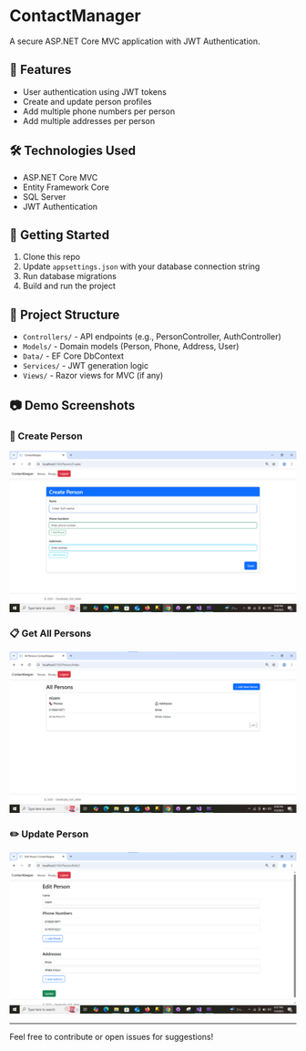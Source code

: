
# ContactManager

A secure ASP.NET Core MVC application with JWT Authentication.

## 🔐 Features
- User authentication using JWT tokens
- Create and update person profiles
- Add multiple phone numbers per person
- Add multiple addresses per person

## 🛠️ Technologies Used
- ASP.NET Core MVC
- Entity Framework Core
- SQL Server
- JWT Authentication

## 🚀 Getting Started
1. Clone this repo
2. Update `appsettings.json` with your database connection string
3. Run database migrations
4. Build and run the project

## 📁 Project Structure
- `Controllers/` - API endpoints (e.g., PersonController, AuthController)
- `Models/` - Domain models (Person, Phone, Address, User)
- `Data/` - EF Core DbContext
- `Services/` - JWT generation logic
- `Views/` - Razor views for MVC (if any)

## 📷 Demo Screenshots

### 🧾 Create Person
![Demo Screenshot](AspNetCoreMvcJwtApp/wwwroot/Demo/demo-screenshot_create.png)

### 📋 Get All Persons
![Demo Screenshot](AspNetCoreMvcJwtApp/wwwroot/Demo/demo-screenshot_get.png)

### ✏️ Update Person
![Demo Screenshot](AspNetCoreMvcJwtApp/wwwroot/Demo/demo-screenshot_update.png)

---

Feel free to contribute or open issues for suggestions!
